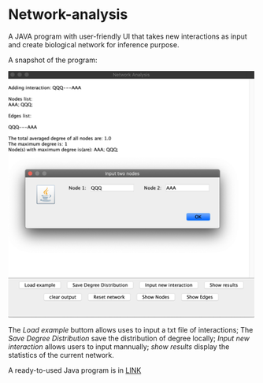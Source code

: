 # Network-analysis

A JAVA program with user-friendly UI that takes new interactions as input and create biological network for inference purpose.

A snapshot of the program:

<img src="https://github.com/YanSong97/Network-analysis/blob/master/snapshot.png" width="500" height="500" />


The *Load example* buttom allows uses to input a txt file of interactions; The *Save Degree Distribution* save the distribution of degree locally; *Input new interaction* allows users to input mannually; *show results* display the statistics of the current network.

A ready-to-used Java program is in [LINK](https://github.com/YanSong97/Network-analysis/tree/master/out/artifacts/java1_jar)
